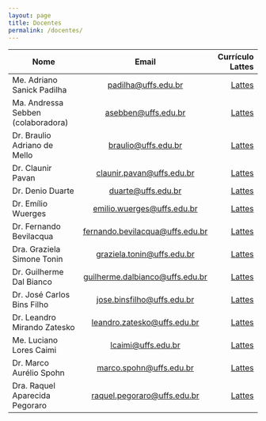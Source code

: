 ```yaml
---
layout: page
title: Docentes
permalink: /docentes/
---
```



| Nome        | Email           | Currículo Lattes  |
| ----------- |:-------------:| -----:|
| Me. Adriano Sanick Padilha 	| <padilha@uffs.edu.br> | [Lattes](http://buscatextual.cnpq.br/buscatextual/visualizacv.do?metodo=apresentar&id=K4592683E6) |
| Ma. Andressa Sebben (colaboradora) 	| <asebben@uffs.edu.br> |	[Lattes](http://buscatextual.cnpq.br/buscatextual/visualizacv.do?metodo=apresentar&id=K4753896U6) 	 |
| Dr. Braulio Adriano de Mello |	<braulio@uffs.edu.br> | 	[Lattes](http://buscatextual.cnpq.br/buscatextual/visualizacv.do?metodo=apresentar&id=K4707362Y6)  	|
| Dr. Claunir Pavan |	<claunir.pavan@uffs.edu.br> | 	[Lattes](http://buscatextual.cnpq.br/buscatextual/visualizacv.do?metodo=apresentar&id=K4706941A9)  	 |
| Dr. Denio Duarte 	| <duarte@uffs.edu.br> 	| [Lattes](http://buscatextual.cnpq.br/buscatextual/visualizacv.do?metodo=apresentar&id=K4709589E5)  	 |
| Dr. Emílio Wuerges |	<emilio.wuerges@uffs.edu.br> |	[Lattes](http://buscatextual.cnpq.br/buscatextual/visualizacv.do?metodo=apresentar&id=K4716165D0)  	|
| Dr. Fernando Bevilacqua |	<fernando.bevilacqua@uffs.edu.br> | 	[Lattes](http://buscatextual.cnpq.br/buscatextual/visualizacv.do?metodo=apresentar&id=K4251573P8)  	|
| Dra. Graziela Simone Tonin |	<graziela.tonin@uffs.edu.br> | 	[Lattes](http://buscatextual.cnpq.br/buscatextual/visualizacv.do?metodo=apresentar&id=K4138361P7)  	|
| Dr. Guilherme Dal Bianco |	<guilherme.dalbianco@uffs.edu.br> |	[Lattes](http://buscatextual.cnpq.br/buscatextual/visualizacv.do?metodo=apresentar&id=K4138098P8) 	|
| Dr. José Carlos Bins Filho  |	<jose.binsfilho@uffs.edu.br>  |	[Lattes](http://buscatextual.cnpq.br/buscatextual/visualizacv.do?metodo=apresentar&id=K4782175D9)  	 |
| Dr. Leandro Mirando Zatesko |	<leandro.zatesko@uffs.edu.br>  |	[Lattes](http://lattes.cnpq.br/4259616811045288) 	|
| Me. Luciano Lores Caimi |	<lcaimi@uffs.edu.br> |	[Lattes](http://buscatextual.cnpq.br/buscatextual/visualizacv.do?metodo=apresentar&id=K4790813H0)  	|
| Dr. Marco Aurélio Spohn |	<marco.spohn@uffs.edu.br> | 	[Lattes](http://buscatextual.cnpq.br/buscatextual/visualizacv.do?metodo=apresentar&id=K4790248U1) 	 |
| Dra. Raquel Aparecida Pegoraro |	<raquel.pegoraro@uffs.edu.br> |	[Lattes](http://buscatextual.cnpq.br/buscatextual/visualizacv.do?metodo=apresentar&id=K4776788T1) 	|
